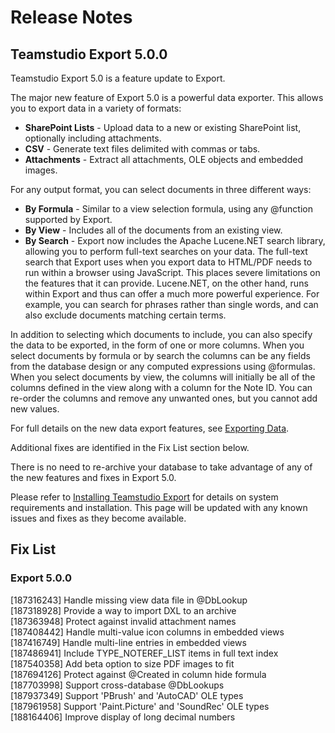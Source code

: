 # Release Notes
## Teamstudio Export 5.0.0
Teamstudio Export 5.0 is a feature update to Export.

The major new feature of Export 5.0 is a powerful data exporter. This allows you to export data in a variety of formats:

* **SharePoint Lists** - Upload data to a new or existing SharePoint list, optionally including attachments.
* **CSV** - Generate text files delimited with commas or tabs.
* **Attachments** - Extract all attachments, OLE objects and embedded images.

For any output format, you can select documents in three different ways:

* **By Formula** - Similar to a view selection formula, using any @function supported by Export.
* **By View** - Includes all of the documents from an existing view.
* **By Search** - Export now includes the Apache Lucene.NET search library, allowing you to perform full-text searches on your data. The full-text search that Export uses when you export data to HTML/PDF needs to run within a browser using JavaScript. This places severe limitations on the features that it can provide. Lucene.NET, on the other hand, runs within Export and thus can offer a much more powerful experience. For example, you can search for phrases rather than single words, and can also exclude documents matching certain terms.

In addition to selecting which documents to include, you can also specify the data to be exported, in the form of one or more columns. When you select documents by formula or by search the columns can be any fields from the database design or any computed expressions using @formulas. When you select documents by view, the columns will initially be all of the columns defined in the view along with a column for the Note ID. You can re-order the columns and remove any unwanted ones, but you cannot add new values.

For full details on the new data export features, see [Exporting Data](data.md).

Additional fixes are identified in the Fix List section below.

There is no need to re-archive your database to take advantage of any of the new features and fixes in Export 5.0.

Please refer to [Installing Teamstudio Export](installing.md) for details on system requirements and installation. This page will be updated with any known issues and fixes as they become available.

## Fix List
### Export 5.0.0
[187316243]	Handle missing view data file in @DbLookup  
[187318928]	Provide a way to import DXL to an archive  
[187363948]	Protect against invalid attachment names  
[187408442]	Handle multi-value icon columns in embedded views  
[187416749]	Handle multi-line entries in embedded views  
[187486941]	Include TYPE\_NOTEREF\_LIST items in full text index  
[187540358]	Add beta option to size PDF images to fit  
[187694126]	Protect against @Created in column hide formula  
[187703998]	Support cross-database @DbLookups  
[187937349]	Support 'PBrush' and 'AutoCAD' OLE types  
[187961958]	Support 'Paint.Picture' and 'SoundRec' OLE types  
[188164406] Improve display of long decimal numbers